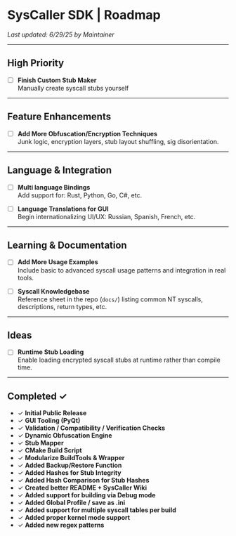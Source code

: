 # SysCaller SDK | Roadmap  
_Last updated: 6/29/25 by Maintainer_

---

## High Priority

- [ ] **Finish Custom Stub Maker**  
  Manually create syscall stubs yourself

---

## Feature Enhancements

- [ ] **Add More Obfuscation/Encryption Techniques**  
  Junk logic, encryption layers, stub layout shuffling, sig disorientation.

---

## Language & Integration

- [ ] **Multi language Bindings**  
  Add support for: Rust, Python, Go, C#, etc.

- [ ] **Language Translations for GUI**  
  Begin internationalizing UI/UX: Russian, Spanish, French, etc.

---

## Learning & Documentation

- [ ] **Add More Usage Examples**  
  Include basic to advanced syscall usage patterns and integration in real tools.

- [ ] **Syscall Knowledgebase**  
  Reference sheet in the repo (`docs/`) listing common NT syscalls, descriptions, return types, etc.

---

## Ideas

- [ ] **Runtime Stub Loading**  
  Enable loading encrypted syscall stubs at runtime rather than compile time.

---

## Completed ✓

- ✓ **Initial Public Release**
- ✓ **GUI Tooling (PyQt)**
- ✓ **Validation / Compatibility / Verification Checks**
- ✓ **Dynamic Obfuscation Engine**
- ✓ **Stub Mapper**
- ✓ **CMake Build Script**
- ✓ **Modularize BuildTools & Wrapper**
- ✓ **Added Backup/Restore Function**
- ✓ **Added Hashes for Stub Integrity**
- ✓ **Added Hash Comparison for Stub Hashes**
- ✓ **Created better README + SysCaller Wiki**
- ✓ **Added support for building via Debug mode**
- ✓ **Added Global Profile / save as .ini**
- ✓ **Added support for multiple syscall tables per build**
- ✓ **Added proper kernel mode support**
- ✓ **Added new regex patterns**

